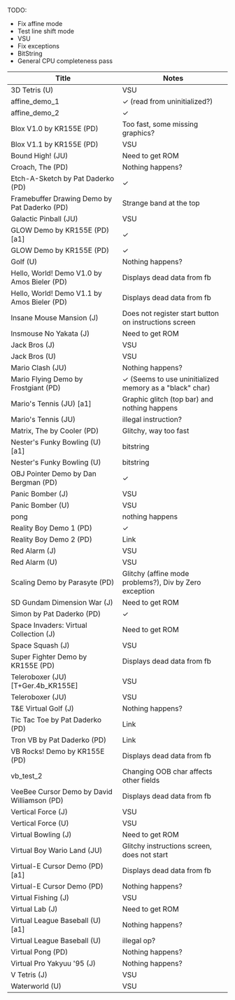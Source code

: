 TODO:
* Fix affine mode
* Test line shift mode
* VSU
* Fix exceptions
* BitString
* General CPU completeness pass


| Title | Notes
| --- | ---
| 3D Tetris (U) | VSU
| affine_demo_1 | ✓ (read from uninitialized?)
| affine_demo_2 | ✓
| Blox V1.0 by KR155E (PD) | Too fast, some missing graphics?
| Blox V1.1 by KR155E (PD) | VSU
| Bound High! (JU) | Need to get ROM
| Croach, The (PD) | Nothing happens?
| Etch-A-Sketch by Pat Daderko (PD) | ✓
| Framebuffer Drawing Demo by Pat Daderko (PD) | Strange band at the top
| Galactic Pinball (JU) | VSU
| GLOW Demo by KR155E (PD) [a1] | ✓
| GLOW Demo by KR155E (PD) | ✓
| Golf (U) | Nothing happens?
| Hello, World! Demo V1.0 by Amos Bieler (PD) | Displays dead data from fb
| Hello, World! Demo V1.1 by Amos Bieler (PD) | Displays dead data from fb
| Insane Mouse Mansion (J) | Does not register start button on instructions screen
| Insmouse No Yakata (J) | Need to get ROM
| Jack Bros (J) | VSU
| Jack Bros (U) | VSU
| Mario Clash (JU) | Nothing happens?
| Mario Flying Demo by Frostgiant (PD) | ✓ (Seems to use uninitialized memory as a "black" char)
| Mario's Tennis (JU) [a1] | Graphic glitch (top bar) and nothing happens
| Mario's Tennis (JU) | illegal instruction?
| Matrix, The by Cooler (PD) | Glitchy, way too fast
| Nester's Funky Bowling (U) [a1] | bitstring
| Nester's Funky Bowling (U) | bitstring
| OBJ Pointer Demo by Dan Bergman (PD) | ✓
| Panic Bomber (J) | VSU
| Panic Bomber (U) | VSU
| pong | nothing happens
| Reality Boy Demo 1 (PD) | ✓
| Reality Boy Demo 2 (PD) | Link
| Red Alarm (J) | VSU
| Red Alarm (U) | VSU
| Scaling Demo by Parasyte (PD) | Glitchy (affine mode problems?), Div by Zero exception
| SD Gundam Dimension War (J) | Need to get ROM
| Simon by Pat Daderko (PD) | ✓
| Space Invaders: Virtual Collection (J) | Need to get ROM
| Space Squash (J) | VSU
| Super Fighter Demo by KR155E (PD) | Displays dead data from fb
| Teleroboxer (JU) [T+Ger.4b_KR155E] | VSU
| Teleroboxer (JU) | VSU
| T&E Virtual Golf (J) | Nothing happens?
| Tic Tac Toe by Pat Daderko (PD) | Link
| Tron VB by Pat Daderko (PD) | Link
| VB Rocks! Demo by KR155E (PD) | Displays dead data from fb
| vb_test_2 | Changing OOB char affects other fields
| VeeBee Cursor Demo by David Williamson (PD) | Displays dead data from fb
| Vertical Force (J) | VSU
| Vertical Force (U) | VSU
| Virtual Bowling (J) | Need to get ROM 
| Virtual Boy Wario Land (JU) | Glitchy instructions screen, does not start
| Virtual-E Cursor Demo (PD) [a1] | Displays dead data from fb
| Virtual-E Cursor Demo (PD) | Nothing happens?
| Virtual Fishing (J) | VSU
| Virtual Lab (J) | Need to get ROM 
| Virtual League Baseball (U) [a1] | Nothing happens?
| Virtual League Baseball (U) | illegal op?
| Virtual Pong (PD) | Nothing happens?
| Virtual Pro Yakyuu '95 (J) | Nothing happens?
| V Tetris (J) | VSU
| Waterworld (U) | VSU